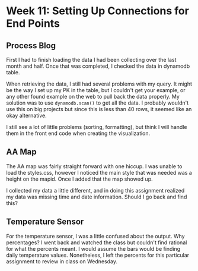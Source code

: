 # Week 11: Setting Up Connections for End Points

## Process Blog
First I had to finish loading the data I had been collecting 
over the last month and half. Once that was completed, I 
checked the data in dynamodb table.

When retrieving the data, I still had several problems with my query.
It might be the way I set up my PK in the table, but I couldn't
get your example, or any other found example on the web to 
pull back the data properly. 
My solution was to use ```dynamodb.scan()``` to get all the data.
I probably wouldn't use this on big projects but since this is
less than 40 rows, it seemed like an okay alternative.

I still see a lot of little problems (sorting, formatting), 
but think I will handle them in the front end code when 
creating the visualization.

## AA Map
The AA map was fairly straight forward with one hiccup. I was
unable to load the styles.css, however I noticed the main style
that was needed was a height on the mapid. Once I added that
the map showed up. 

I collected my data a little different, and in doing this assignment
realized my data was missing time and date information. 
Should I go back and find this?

## Temperature Sensor
For the temperature sensor, I was a little confused about the 
output. Why percentages? I went back and watched the class but 
couldn't find rational for what the percents meant. I would
assume the bars would be finding daily temperature values. 
Nonetheless, I left the percents for this particular assignment
to review in class on Wednesday.